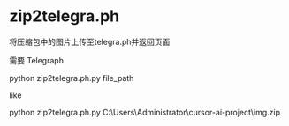 # zip2telegra.ph
将压缩包中的图片上传至telegra.ph并返回页面

需要 Telegraph

python zip2telegra.ph.py file_path

like

python zip2telegra.ph.py C:\Users\Administrator\cursor-ai-project\img.zip
